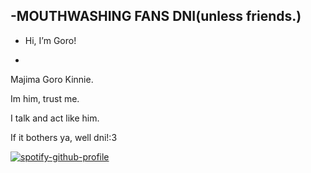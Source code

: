 -MOUTHWASHING FANS DNI(unless friends.)
-
-   Hi, I’m Goro!

- 
Majima Goro Kinnie.


Im him, trust me.


I talk and act like him.

If it bothers ya, well dni!:3

[![spotify-github-profile](https://spotify-github-profile.kittinanx.com/api/view?uid=d5354jo1mugnc2hqxyeojdean&cover_image=true&theme=default&show_offline=false&background_color=480519&interchange=false&bar_color=b14e7e&bar_color_cover=false)](https://github.com/kittinan/spotify-github-profile)


